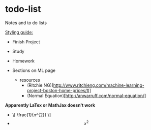 # todo-list
Notes and to do lists

[Styling guide: ](https://help.github.com/articles/basic-writing-and-formatting-syntax/)

* Finish Project
* Study
* Homework


* Sections on ML page
  * resources
    * (Ritchie NG)[http://www.ritchieng.com/machine-learning-project-boston-home-prices/#]
    * (Normal Equation)[http://anwarruff.com/normal-equation/]

**Apparently LaTex or MathJax doesn't work**
* \\[ \frac{1}{n^{2}} \\]
* $$ x^2 $$
